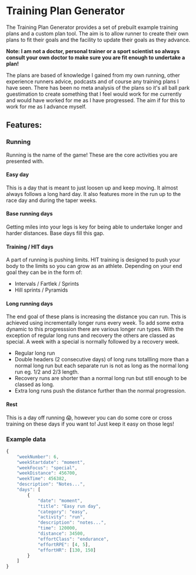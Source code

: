 # Training Plan Generator

The Training Plan Generator provides a set of prebuilt example training plans and a custom plan tool. The aim is to allow runner to create their own plans to fit their goals and the facility to update their goals as they advance.

**Note: I am not a doctor, personal trainer or a sport scientist so always consult your own doctor to make sure you are fit enough to undertake a plan!**

The plans are based of knowledge I gained from my own running, other experience runners advice, podcasts and of course any training plans I have seen. There has been no meta analysis of the plans so it's all ball park guestimation to create something that I feel would work for me currently and would have worked for me as I have progressed. The aim if for this to work for me as I advance myself.

## Features:

### Running

Running is the name of the game! These are the core activities you are presented with.

#### Easy day

This is a day that is meant to just loosen up and keep moving. It almost always follows a long hard day. It also features more in the run up to the race day and during the taper weeks.

#### Base running days

Getting miles into your legs is key for being able to undertake longer and harder distances. Base days fill this gap.

#### Training / HIT days

A part of running is pushing limits. HIT training is designed to push your body to the limits so you can grow as an athlete. Depending on your end goal they can be in the form of:

- Intervals / Fartlek / Sprints
- Hill sprints / Pyramids

#### Long running days

The end goal of these plans is increasing the distance you can run. This is achieved using incrementally longer runs every week. To add some extra dynamic to this progresssion there are various longer run types. With the exception of regular long runs and recovery the others are classed as special. A week with a special is normally followed by a recovery week.

- Regular long run
- Double headers (2 consecutive days) of long runs totallling more than a normal long run but each separate run is not as long as the normal long run eg. 1/2 and 2/3 length.
- Recovery runs are shorter than a normal long run but still enough to be classed as long.
- Extra long runs push the distance further than the normal progression.

#### Rest

This is a day off running 😱, however you can do some core or cross training on these days if you want to! Just keep it easy on those legs!

### Example data

```javascript
{
    "weekNumber": 6,
    "weekStartdate": "moment",
    "weekFocus": "special",
    "weekDistance": 456700,
    "weekTime": 456382,
    "description": "Notes...",
    "days": [
        {
            "date": "moment",
            "title": "Easy run day",
            "category": "easy",
            "activity": "run",
            "description": "notes...",
            "time": 120000,
            "distance": 34500,
            "effortClass": "endurance",
            "effortRPE": [4, 5],
            "effortHR": [130, 150]
        }
    ]
}
```
